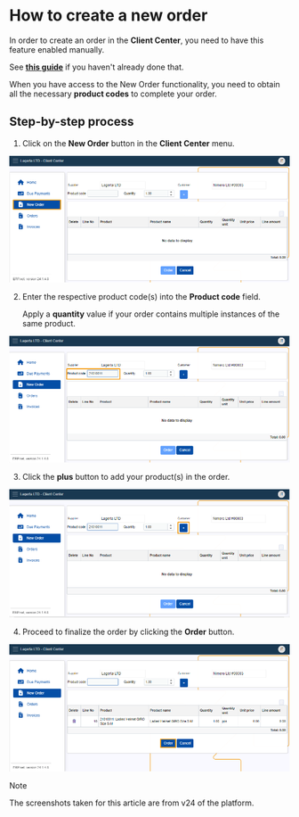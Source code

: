 # How to create a new order

In order to create an order in the **Client Center**, you need to have this feature enabled manually.

See **[this guide](apply-platform-settings.md)** if you haven't already done that.

When you have access to the New Order functionality, you need to obtain all the necessary **product codes** to complete your order.

## Step-by-step process

1. Click on the **New Order** button in the **Client Center** menu. 

![picture](pictures/Client_Center_new_oreder_view_24_01.png)

2. Enter the respective product code(s) into the **Product code** field.

   Apply a **quantity** value if your order contains multiple instances of the same product.

![picture](pictures/New_order_Product_code_24_01.png)

3. Click the **plus** button to add your product(s) in the order.

![picture](pictures/New_Order_Add_new_23_01.png)

4. Proceed to finalize the order by clicking the **Order** button.

![picture](pictures/New_Order_Oreder_23_01.png)

> [!NOTE]
> 
> The screenshots taken for this article are from v24 of the platform.
